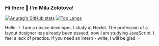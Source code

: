 ### Hi there 👋  I'm Mila Zolotova!
[![Anurag's GitHub stats](https://github-readme-stats.vercel.app/api?username=milanick&hide_border)](https://github.com/milanick/github-readme-stats)
[![Top Langs](https://github-readme-stats.vercel.app/api/top-langs/?username=milanick&layout=compact&hide_borde)](https://github.com/milanick/github-readme-stats)
  
Hello. ✨  I am a novice developer. I study at Hexlet. The profession of a layout designer has already been passed, now I am studying JavaScript. I feel a lack of practice. If you need an intern - write, I will be glad ✨

<!--
**MilaNick/MilaNick** is a ✨ _special_ ✨ repository because its `README.md` (this file) appears on your GitHub profile.

Here are some ideas to get you started:

- 🔭 I’m currently working on ...
- 🌱 I’m currently learning ...
- 👯 I’m looking to collaborate on ...
- 🤔 I’m looking for help with ...
- 💬 Ask me about ...
- 📫 How to reach me: ...
- 😄 Pronouns: ...
- ⚡ Fun fact: ...
-->

